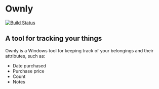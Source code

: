 # Ownly
[![Build Status](https://ci.wardrup.me/buildStatus/icon?job=Notch%2Fmaster)](https://ci.wardrup.me/job/Notch/job/master/)
## A tool for tracking your things

Ownly is a Windows tool for keeping track of your belongings and their attributes, such as:
- Date purchased
- Purchase price
- Count
- Notes